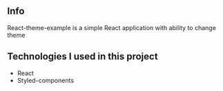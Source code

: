 ## Info 
React-theme-example is a simple React application with ability to change theme

## Technologies I used in this project
 * React
 * Styled-components
